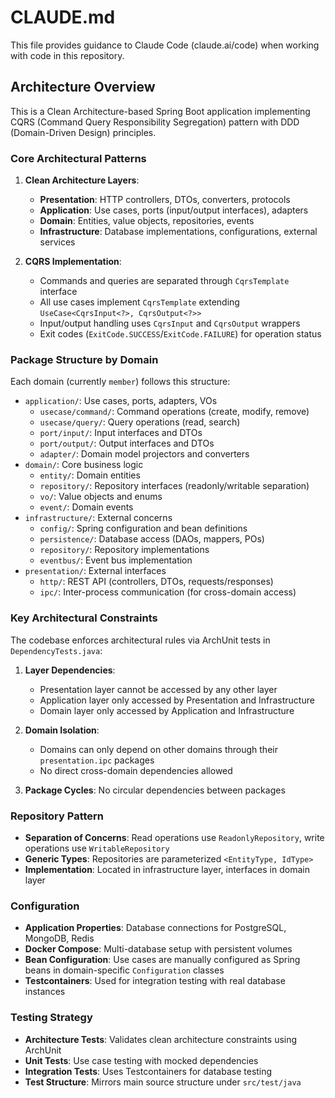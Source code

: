 # CLAUDE.md

This file provides guidance to Claude Code (claude.ai/code) when working with code in this repository.

## Architecture Overview

This is a Clean Architecture-based Spring Boot application implementing CQRS (Command Query Responsibility Segregation)
pattern with DDD (Domain-Driven Design) principles.

### Core Architectural Patterns

1. **Clean Architecture Layers**:
    - **Presentation**: HTTP controllers, DTOs, converters, protocols
    - **Application**: Use cases, ports (input/output interfaces), adapters
    - **Domain**: Entities, value objects, repositories, events
    - **Infrastructure**: Database implementations, configurations, external services

2. **CQRS Implementation**:
    - Commands and queries are separated through `CqrsTemplate` interface
    - All use cases implement `CqrsTemplate` extending `UseCase<CqrsInput<?>, CqrsOutput<?>>`
    - Input/output handling uses `CqrsInput` and `CqrsOutput` wrappers
    - Exit codes (`ExitCode.SUCCESS`/`ExitCode.FAILURE`) for operation status

### Package Structure by Domain

Each domain (currently `member`) follows this structure:

- `application/`: Use cases, ports, adapters, VOs
    - `usecase/command/`: Command operations (create, modify, remove)
    - `usecase/query/`: Query operations (read, search)
    - `port/input/`: Input interfaces and DTOs
    - `port/output/`: Output interfaces and DTOs
    - `adapter/`: Domain model projectors and converters
- `domain/`: Core business logic
    - `entity/`: Domain entities
    - `repository/`: Repository interfaces (readonly/writable separation)
    - `vo/`: Value objects and enums
    - `event/`: Domain events
- `infrastructure/`: External concerns
    - `config/`: Spring configuration and bean definitions
    - `persistence/`: Database access (DAOs, mappers, POs)
    - `repository/`: Repository implementations
    - `eventbus/`: Event bus implementation
- `presentation/`: External interfaces
    - `http/`: REST API (controllers, DTOs, requests/responses)
    - `ipc/`: Inter-process communication (for cross-domain access)

### Key Architectural Constraints

The codebase enforces architectural rules via ArchUnit tests in `DependencyTests.java`:

1. **Layer Dependencies**:
    - Presentation layer cannot be accessed by any other layer
    - Application layer only accessed by Presentation and Infrastructure
    - Domain layer only accessed by Application and Infrastructure

2. **Domain Isolation**:
    - Domains can only depend on other domains through their `presentation.ipc` packages
    - No direct cross-domain dependencies allowed

3. **Package Cycles**: No circular dependencies between packages

### Repository Pattern

- **Separation of Concerns**: Read operations use `ReadonlyRepository`, write operations use `WritableRepository`
- **Generic Types**: Repositories are parameterized `<EntityType, IdType>`
- **Implementation**: Located in infrastructure layer, interfaces in domain layer

### Configuration

- **Application Properties**: Database connections for PostgreSQL, MongoDB, Redis
- **Docker Compose**: Multi-database setup with persistent volumes
- **Bean Configuration**: Use cases are manually configured as Spring beans in domain-specific `Configuration` classes
- **Testcontainers**: Used for integration testing with real database instances

### Testing Strategy

- **Architecture Tests**: Validates clean architecture constraints using ArchUnit
- **Unit Tests**: Use case testing with mocked dependencies
- **Integration Tests**: Uses Testcontainers for database testing
- **Test Structure**: Mirrors main source structure under `src/test/java`